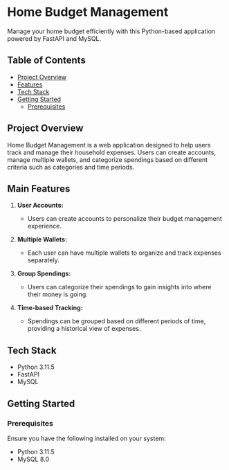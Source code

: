 # Home Budget Management

Manage your home budget efficiently with this Python-based application powered by FastAPI and MySQL.

## Table of Contents
- [Project Overview](#project-overview)
- [Features](#features)
- [Tech Stack](#tech-stack)
- [Getting Started](#getting-started)
  - [Prerequisites](#prerequisites)


## Project Overview

Home Budget Management is a web application designed to help users track and manage their household expenses. Users can create accounts, manage multiple wallets, and categorize spendings based on different criteria such as categories and time periods.

## Main Features

1. **User Accounts:**
   - Users can create accounts to personalize their budget management experience.

2. **Multiple Wallets:**
   - Each user can have multiple wallets to organize and track expenses separately.

3. **Group Spendings:**
   - Users can categorize their spendings to gain insights into where their money is going.

4. **Time-based Tracking:**
   - Spendings can be grouped based on different periods of time, providing a historical view of expenses.

## Tech Stack

- Python 3.11.5
- FastAPI
- MySQL

## Getting Started

### Prerequisites

Ensure you have the following installed on your system:

- Python 3.11.5
- MySQL 8.0
